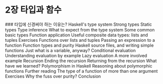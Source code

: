 ﻿# 2장 타입과 함수
﻿### 타입에 신경써야 하는 이유는?
Haskell's type system
Strong types
Static types
Type inference
What to expect from the type system
Some common basic types
Function application
Useful composite data types: lists and tuples
Exercises
Functions over lists and tuples
Passing an expression to a function
Function types and purity
Haskell source files, and writing simple functions
Just what is a variable, anyway?
Conditional evaluation
Understanding evaluation by example
Lazy evaluation
A more involved example
Recursion
Ending the recursion
Returning from the recursion
What have we learned?
Polymorphism in Haskell
Reasoning about polymorphic functions
Further reading
The type of a function of more than one argument
Exercises
Why the fuss over purity?
Conclusion

